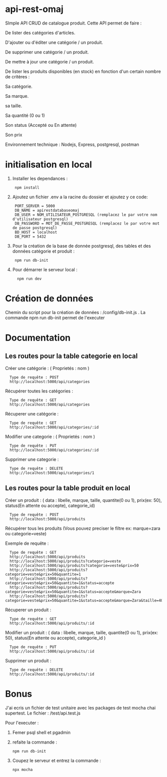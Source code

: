 # api-rest-omaj
SImple API CRUD de catalogue produit. Cette API permet de faire :

  De lister des catégories d'articles.

  D'ajouter ou d'éditer une catégorie / un produit. 
  
  De supprimer une catégorie / un produit. 
  
  De mettre à jour une catégorie / un produit. 
  
  De lister les produits disponibles (en stock) en fonction d'un certain nombre de critères : 
    
   Sa catégorie. 
   
   Sa marque. 
      
   sa taille. 
      
   Sa quantité (0 ou 1) 
      
   Son status (Accepté ou En attente) 
      
   Son prix

Environnement technique : Nodejs, Express, postgresql, postman

# initialisation en local

1. Installer les dependances : 
  
        npm install
3. Ajoutez un fichier .env a la racine du dossier et ajoutez y ce code:
      
      
        PORT_SERVER = 5000
        DB_NAME = apirestdatabaseomaj
        DB_USER = NOM_UTILISATEUR_POSTGRESQL (remplacez le par votre nom d'utilisateur postgresql)
        DB_PASSWORD = MOT_DE_PASSE_POSTGRESQL (remplacez le par votre mot de passe postgresql)
        BD_HOST = localhost
        DB_PORT = 5432     
      
3. Pour la création de la base de donnée postgresql, des tables et des données catégorie et produit : 
          
        npm run db-init 
4. Pour démarrer le serveur local : 

         npm run dev

# Création de données

Chemin du script pour la création de données : /config/db-init.js . La commande npm run db-init permet de l'executer

# Documentation

## Les routes pour la table categorie en local

Créer une catégorie : ( Proprietés : nom ) 

      Type de requête : POST
      http://localhost:5000/api/categories

Récupérer toutes les catégories : 
      
      Type de requête : GET
      http://localhost:5000/api/categories
      
Récuperer une catégorie : 
  
      Type de requête : GET
      http://localhost:5000/api/categories/:id
      
Modifier une categorie : ( Proprietés : nom ) 
      
      Type de requête : PUT
      http://localhost:5000/api/categories/:id
      
Supprimer une categorie : 
  
      Type de requête : DELETE
      http://localhost:5000/api/categories/1
      
 ## Les routes pour la table produit en local
 
 Créer un produit : ( data : libelle, marque, taille, quantite(0 ou 1), prix(ex: 50),  status(En attente ou accepte), categorie_id) 
 
      Type de requête : POST
      http://localhost:5000/api/produits

Récupérer tous les produits (Vous pouvez preciser le filtre ex: marque=zara ou categorie=veste)

Exemple de requête :

    
      Type de requête : GET
      http://localhost:5000/api/produits
      http://localhost:5000/api/produits?categorie=veste
      http://localhost:5000/api/produits?categorie=veste&prix=50
      http://localhost:5000/api/produits?categorie=veste&prix=50&quantite=1
      http://localhost:5000/api/produits?categorie=veste&prix=50&quantite=1&status=accepte
      http://localhost:5000/api/produits?categorie=veste&prix=50&quantite=1&status=accepte&marque=Zara
      http://localhost:5000/api/produits?categorie=veste&prix=50&quantite=1&status=accepte&marque=Zara&taille=40
      
      
Récuperer un produit : 
      
      Type de requête : GET
      http://localhost:5000/api/produits/:id
      
Modifier un produit : ( data : libelle, marque, taille, quantite(0 ou 1), prix(ex: 50),  status(En attente ou accepte), categorie_id ) 
      
      Type de requête : PUT
      http://localhost:5000/api/produits/:id
      
Supprimer un produit : 
      
      Type de requête : DELETE
      http://localhost:5000/api/produits/:id
      
      
# Bonus

J'ai ecris un fichier de test unitaire avec les packages de test mocha chai supertest. Le fichier : /test/api.test.js 

Pour l'executer : 

1. Femer psql shell et pgadmin
2. refaite la commande : 

       npm run db-init
       
3. Coupez le serveur et entrez la commande :  

       npx mocha
